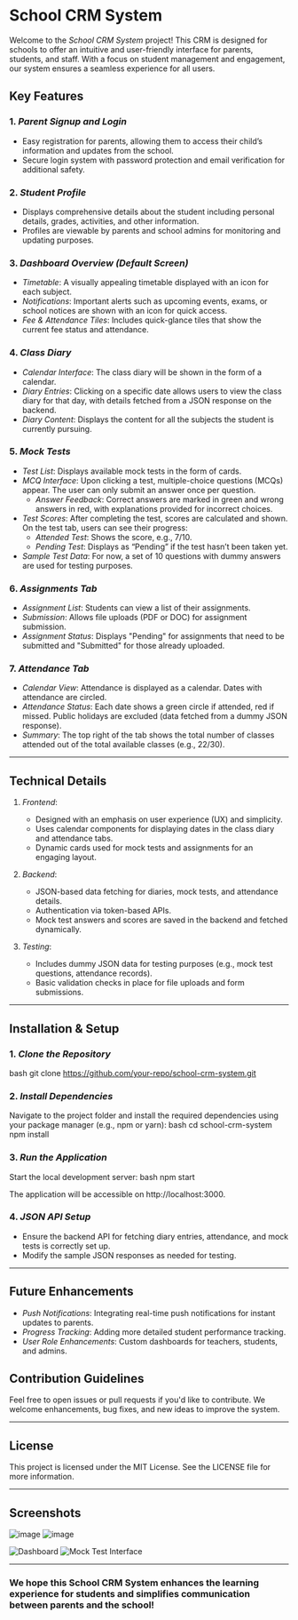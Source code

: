 # School CRM System

Welcome to the *School CRM System* project! This CRM is designed for schools to offer an intuitive and user-friendly interface for parents, students, and staff. With a focus on student management and engagement, our system ensures a seamless experience for all users.

## Key Features

### 1. *Parent Signup and Login*
   - Easy registration for parents, allowing them to access their child’s information and updates from the school.
   - Secure login system with password protection and email verification for additional safety.

### 2. *Student Profile*
   - Displays comprehensive details about the student including personal details, grades, activities, and other information.
   - Profiles are viewable by parents and school admins for monitoring and updating purposes.

### 3. *Dashboard Overview (Default Screen)*
   - *Timetable*: A visually appealing timetable displayed with an icon for each subject.
   - *Notifications*: Important alerts such as upcoming events, exams, or school notices are shown with an icon for quick access.
   - *Fee & Attendance Tiles*: Includes quick-glance tiles that show the current fee status and attendance.

### 4. *Class Diary*
   - *Calendar Interface*: The class diary will be shown in the form of a calendar.
   - *Diary Entries*: Clicking on a specific date allows users to view the class diary for that day, with details fetched from a JSON response on the backend.
   - *Diary Content*: Displays the content for all the subjects the student is currently pursuing.

### 5. *Mock Tests*
   - *Test List*: Displays available mock tests in the form of cards.
   - *MCQ Interface*: Upon clicking a test, multiple-choice questions (MCQs) appear. The user can only submit an answer once per question.
      - *Answer Feedback*: Correct answers are marked in green and wrong answers in red, with explanations provided for incorrect choices.
   - *Test Scores*: After completing the test, scores are calculated and shown. On the test tab, users can see their progress:
      - *Attended Test*: Shows the score, e.g., 7/10.
      - *Pending Test*: Displays as “Pending” if the test hasn’t been taken yet.
   - *Sample Test Data*: For now, a set of 10 questions with dummy answers are used for testing purposes.

### 6. *Assignments Tab*
   - *Assignment List*: Students can view a list of their assignments.
   - *Submission*: Allows file uploads (PDF or DOC) for assignment submission.
   - *Assignment Status*: Displays "Pending" for assignments that need to be submitted and "Submitted" for those already uploaded.

### 7. *Attendance Tab*
   - *Calendar View*: Attendance is displayed as a calendar. Dates with attendance are circled.
   - *Attendance Status*: Each date shows a green circle if attended, red if missed. Public holidays are excluded (data fetched from a dummy JSON response).
   - *Summary*: The top right of the tab shows the total number of classes attended out of the total available classes (e.g., 22/30).

---

## Technical Details

1. *Frontend*:
   - Designed with an emphasis on user experience (UX) and simplicity.
   - Uses calendar components for displaying dates in the class diary and attendance tabs.
   - Dynamic cards used for mock tests and assignments for an engaging layout.

2. *Backend*:
   - JSON-based data fetching for diaries, mock tests, and attendance details.
   - Authentication via token-based APIs.
   - Mock test answers and scores are saved in the backend and fetched dynamically.

3. *Testing*:
   - Includes dummy JSON data for testing purposes (e.g., mock test questions, attendance records).
   - Basic validation checks in place for file uploads and form submissions.

---

## Installation & Setup

### 1. *Clone the Repository*
   bash
   git clone https://github.com/your-repo/school-crm-system.git
   

### 2. *Install Dependencies*
   Navigate to the project folder and install the required dependencies using your package manager (e.g., npm or yarn):
   bash
   cd school-crm-system
   npm install
   

### 3. *Run the Application*
   Start the local development server:
   bash
   npm start
   
   The application will be accessible on http://localhost:3000.

### 4. *JSON API Setup*
   - Ensure the backend API for fetching diary entries, attendance, and mock tests is correctly set up.
   - Modify the sample JSON responses as needed for testing.

---

## Future Enhancements

- *Push Notifications*: Integrating real-time push notifications for instant updates to parents.
- *Progress Tracking*: Adding more detailed student performance tracking.
- *User Role Enhancements*: Custom dashboards for teachers, students, and admins.

## Contribution Guidelines

Feel free to open issues or pull requests if you'd like to contribute. We welcome enhancements, bug fixes, and new ideas to improve the system.

---

## License

This project is licensed under the MIT License. See the LICENSE file for more information.

---

## Screenshots
![image](https://github.com/user-attachments/assets/99f053d8-8917-4513-a79f-bf5154f1c9db)
![image](https://github.com/user-attachments/assets/d41d8b2a-0e40-487e-87ad-1a9e12caf153)

![Dashboard](images/dashboard-screenshot.png)
![Mock Test Interface](images/mock-test-screenshot.png)

---

### We hope this School CRM System enhances the learning experience for students and simplifies communication between parents and the school!
